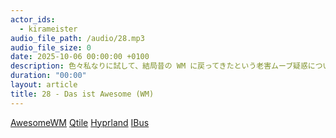 ```yaml
---
actor_ids:
  - kirameister
audio_file_path: /audio/28.mp3
audio_file_size: 0
date: 2025-10-06 00:00:00 +0100
description: 色々私なりに試して、結局昔の WM に戻ってきたという老害ムーブ疑惑について話しました。 
duration: "00:00"
layout: article
title: 28 - Das ist Awesome (WM)
---
```


[AwesomeWM](https://awesomewm.org/)
[Qtile](https://qtile.org/)
[Hyprland](https://hypr.land/)
[IBus](https://github.com/ibus/ibus)


